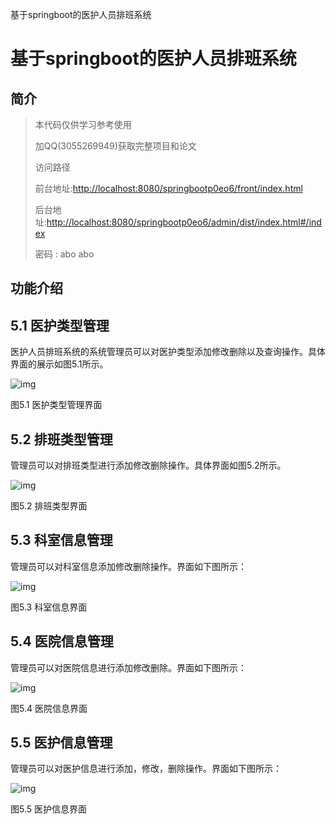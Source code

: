 基于springboot的医护人员排班系统

# 基于springboot的医护人员排班系统

## 简介

> 本代码仅供学习参考使用
>
> 加QQ(3055269949)获取完整项目和论文
>
> 访问路径
>
> 前台地址:<http://localhost:8080/springbootp0eo6/front/index.html>
>
> 后台地址:<http://localhost:8080/springbootp0eo6/admin/dist/index.html#/index>
>
> 密码 : abo abo



## 功能介绍

## 5.1 医护类型管理

医护人员排班系统的系统管理员可以对医护类型添加修改删除以及查询操作。具体界面的展示如图5.1所示。

![img](file:///C:\Users\11\AppData\Local\Temp\ksohtml29868\wps6.jpg) 

图5.1 医护类型管理界面

## 5.2 排班类型管理

管理员可以对排班类型进行添加修改删除操作。具体界面如图5.2所示。

![img](file:///C:\Users\11\AppData\Local\Temp\ksohtml29868\wps7.jpg) 

图5.2 排班类型界面

## 5.3 科室信息管理

管理员可以对科室信息添加修改删除操作。界面如下图所示：

![img](file:///C:\Users\11\AppData\Local\Temp\ksohtml29868\wps8.jpg) 

图5.3 科室信息界面

## 5.4 医院信息管理

管理员可以对医院信息进行添加修改删除。界面如下图所示：

![img](file:///C:\Users\11\AppData\Local\Temp\ksohtml29868\wps9.jpg) 

 

图5.4 医院信息界面

 

## 5.5 医护信息管理

管理员可以对医护信息进行添加，修改，删除操作。界面如下图所示：

![img](file:///C:\Users\11\AppData\Local\Temp\ksohtml29868\wps10.jpg) 

 

图5.5 医护信息界面